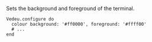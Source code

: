Sets the background and foreground of the terminal.

    Vedeu.configure do
      colour background: '#ff0000', foreground: '#ffff00'
      # ...
    end
